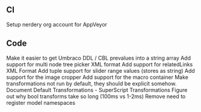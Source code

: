 ## CI

Setup nerdery org account for AppVeyor

## Code

Make it easier to get Umbraco DDL / CBL prevalues into a string array
Add support for multi node tree picker XML format
Add support for relatedLinks XML Format
Add tuple support for slider range values (stores as string)
Add support for the image cropper
Add support for the macro container
Make transformations not run by default, they should be explicit somehow.
Document Default Transformations - SuperScript Transformations
Figure out why bool transforms take so long (100ms vs 1-2ms)
Remove need to register model namespaces